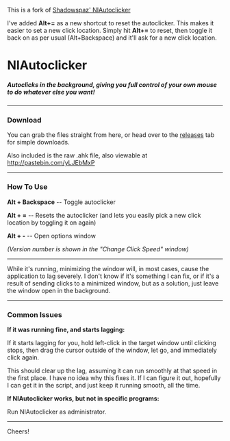 This is a fork of [Shadowspaz' NIAutoclicker](https://github.com/Shadowspaz/NIAutoclicker)

I've added **Alt+=** as a new shortcut to reset the autoclicker. This makes it easier to set a new click location. Simply hit **Alt+=** to reset, then toggle it back on as per usual (Alt+Backspace) and it'll ask for a new click location.

# NIAutoclicker
##### Autoclicks in the background, giving you full control of your own mouse to do whatever else you want! #####
---
### Download ###
You can grab the files straight from here, or head over to the [releases](https://github.com/Shadowspaz/NIAutoclicker/releases) tab for simple downloads.

Also included is the raw .ahk file, also viewable at http://pastebin.com/yLJEbMxP

---

### How To Use ###
**Alt + Backspace** -- Toggle autoclicker

**Alt + =** -- Resets the autoclicker (and lets you easily pick a new click location by toggling it on again)

**Alt + -** -- Open options window

*(Version number is shown in the "Change Click Speed" window)*

---

While it's running, minimizing the window will, in most cases, cause the application to lag severely. I don't know if it's something I can fix, or if it's a result of sending clicks to a minimized window, but as a solution, just leave the window open in the background.

---

### Common Issues ###
**If it was running fine, and starts lagging:**

If it starts lagging for you, hold left-click in the target window until clicking stops, then drag the cursor outside of the window, let go, and immediately click again.

This should clear up the lag, assuming it can run smoothly at that speed in the first place.
I have no idea why this fixes it. If I can figure it out, hopefully I can get it in the script, and just keep it running smooth, all the time.

**If NIAutoclicker works, but not in specific programs:**

Run NIAutoclicker as administrator.

---

Cheers!
